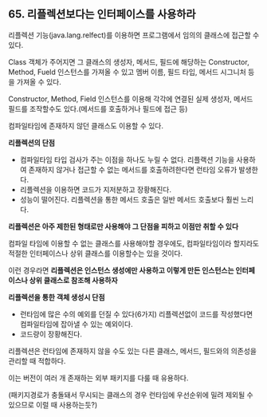 ## 65. 리플렉션보다는 인터페이스를 사용하라

리플렉션 기능(java.lang.relfect)를 이용하면 프로그램에서 임의의 클래스에 접근할 수 있다.

Class 객체가 주어지면 그 클래스의 생성자, 메서드, 필드에 해당하는 Constructor, Method, Fueld 인스턴스를 가져올 수 있고 멤버 이름, 필드 타입, 메서드 시그니처 등을 가져올 수 있다.

Constructor, Method, Field 인스턴스를 이용해 각각에 연결된 실제 생성자, 메서드 필드를 조작할수도 있다.(메서드를 호출하거나 필드에 접근 등)

컴파일타임에 존재하지 않던 클래스도 이용할 수 있다.

**리플렉션의 단점**

- 컴파일타임 타입 검사가 주는 이점을 하나도 누릴 수 없다.
  리플랙션 기능을 사용하여 존재하지 않거나 접근할 수 없는 메서드를 호출하려한다면 런타임 오류가 발생한다.
- 리플렉션을 이용하면 코드가 지저분하고 장황해진다.
- 성능이 떨어진다.
  리플렉션을 통한 메서드 호출은 일반 메서드 호출보다 훨씬 느리다.

**리플렉션은 아주 제한된 형태로만 사용해야 그 단점을 피하고 이점만 취할 수 있다**

컴파일 타임에 이용할 수 없는 클래스를 사용해야할 경우에도, 컴파일타임이라 할지라도 적절한 인터페이스나 상위 클래스를 이용할수는 있을 것이다.

이런 경우라면 **리플렉션은 인스턴스 생성에만 사용하고 이렇게 만든 인스턴스는 인터페이스나 상위 클래스로 참조해 사용하자**

**리플렉션을 통한 객체 생성시 단점**

- 런타임에 많은 수의 예외를 던질 수 있다(6가지)
  리플렉션없이 코드를 작성했다면 컴파일타임에 잡아낼 수 있는 예외이다.
- 코드량이 장황해진다.

리플렉션은 런타임에 존재하지 않을 수도 있는 다른 클래스, 메서드, 필드와의 의존성을 관리할 때 적합하다.

이는 버전이 여러 개 존재하는 외부 패키지를 다룰 때 유용하다.

(패키지경로가 충돌돼서 무시되는 클래스의 경우 런타임에 우선순위에 밀려 제외될 수 있으므로 이럴 때 사용하는듯?)